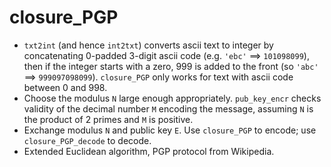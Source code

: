 # closure_PGP

- `txt2int` (and hence `int2txt`) converts ascii text to integer by concatenating 0-padded 3-digit ascii code (e.g. `'ebc'` ==> `101098099`), then if the integer starts with a zero, 999 is added to the front (so `'abc'` ==> `999097098099`). `closure_PGP` only works for text with ascii code between 0 and 998.
- Choose the modulus `N` large enough appropriately. `pub_key_encr` checks validity of the decimal number `M` encoding the message, assuming `N` is the product of 2 primes and `M` is positive.
- Exchange modulus `N` and public key `E`. Use `closure_PGP` to encode; use `closure_PGP_decode` to decode.
- Extended Euclidean algorithm, PGP protocol from Wikipedia.
